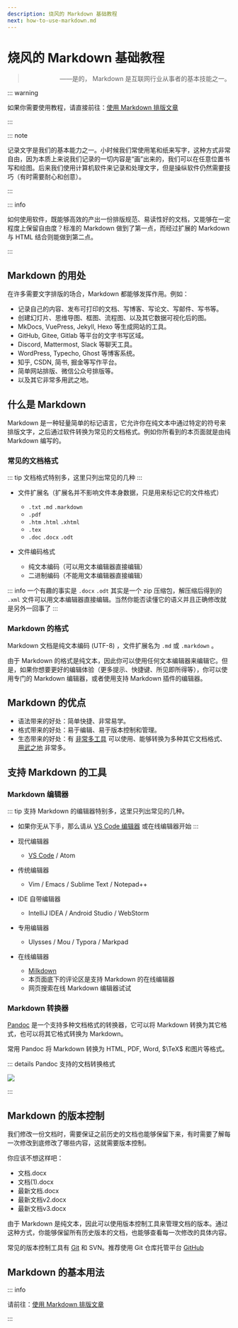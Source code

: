 ```yaml
---
description: 烧风的 Markdown 基础教程
next: how-to-use-markdown.md
---
```


# 烧风的 Markdown 基础教程

> <p style="text-align: right">——是的， Markdown 是互联网行业从事者的基本技能之一。</p>

::: warning

如果你需要使用教程，请直接前往：[使用 Markdown 排版文章](how-to-use-markdown.md)

:::

::: note

记录文字是我们的基本能力之一。小时候我们常使用笔和纸来写字，这种方式非常自由，因为本质上来说我们记录的一切内容是“画”出来的，我们可以在任意位置书写和绘图。后来我们使用计算机软件来记录和处理文字，但是操纵软件仍然需要技巧（有时需要耐心和创意）。

:::

::: info

如何使用软件，既能够高效的产出一份排版规范、易读性好的文档，又能够在一定程度上保留自由度？标准的 Markdown 做到了第一点，而经过扩展的 Markdown 与 HTML 结合则能做到第二点。

:::


## Markdown 的用处

在许多需要文字排版的场合，Markdown 都能够发挥作用。例如：


- 记录自己的内容、发布可打印的文档、写博客、写论文、写邮件、写书等。
- 创建幻灯片、思维导图、框图、流程图、以及其它数据可视化后的图。
- MkDocs, VuePress, Jekyll, Hexo 等生成网站的工具。
- GitHub, Gitee, Gitlab 等平台的文字书写区域。
- Discord, Mattermost, Slack 等聊天工具。
- WordPress, Typecho, Ghost 等博客系统。
- 知乎, CSDN, 简书, 掘金等写作平台。
- 简单网站排版、微信公众号排版等。
- 以及其它非常多用武之地。


## 什么是 Markdown

Markdown 是一种轻量简单的标记语言，它允许你在纯文本中通过特定的符号来排版文字，之后通过软件转换为常见的文档格式。例如你所看到的本页面就是由纯 Markdown 编写的。

### 常见的文档格式

::: tip
文档格式特别多，这里只列出常见的几种
:::

- 文件扩展名（扩展名并不影响文件本身数据，只是用来标记它的文件格式）
  - `.txt` `.md` `.markdown`
  - `.pdf`
  - `.htm` `.html` `.xhtml`
  - `.tex`
  - `.doc` `.docx` `.odt`

- 文件编码格式
    - 纯文本编码（可以用文本编辑器直接编辑）
    - 二进制编码（不能用文本编辑器直接编辑）

::: info
一个有趣的事实是 `.docx` `.odt` 其实是一个 zip 压缩包，解压缩后得到的 `.xml` 文件可以用文本编辑器直接编辑。当然你能否读懂它的语义并且正确修改就是另外一回事了
:::

### Markdown 的格式
Markdown 文档是纯文本编码 (UTF-8) ，文件扩展名为 `.md` 或 `.markdown` 。

由于 Markdown 的格式是纯文本，因此你可以使用任何文本编辑器来编辑它。但是，如果你想要更好的编辑体验（更多提示、快捷键、所见即所得等），你可以使用专门的 Markdown 编辑器，或者使用支持 Markdown 插件的编辑器。

## Markdown 的优点

- 语法带来的好处：简单快捷、非常易学。
- 格式带来的好处：易于编辑、易于版本控制和管理。
- 生态带来的好处：有 [非常多工具](#支持-markdown-的工具) 可以使用、能够转换为多种其它文档格式、 [用武之地](#markdown-的用处) 非常多。

## 支持 Markdown 的工具

### Markdown 编辑器

::: tip
支持 Markdown 的编辑器特别多，这里只列出常见的几种。

- 如果你无从下手，那么请从 [VS Code 编辑器](https://code.visualstudio.com/) 或在线编辑器开始
:::

- 现代编辑器
    - [VS Code](https://code.visualstudio.com/) / Atom
- 传统编辑器
    - Vim / Emacs / Sublime Text / Notepad++
- IDE 自带编辑器
    - IntelliJ IDEA / Android Studio / WebStorm
- 专用编辑器
    - Ulysses / Mou / Typora / Markpad
- 在线编辑器
    - [Milkdown](https://milkdown.dev/online-demo)
    - 本页面底下的评论区是支持 Markdown 的在线编辑器
    - 网页搜索在线 Markdown 编辑器试试

### Markdown 转换器

[Pandoc](https://pandoc.org/) 是一个支持多种文档格式的转换器，它可以将 Markdown 转换为其它格式，也可以将其它格式转换为 Markdown。

常用 Pandoc 将 Markdown 转换为 HTML, PDF, Word, $\TeX$ 和图片等格式。

::: details Pandoc 支持的文档转换格式

![](https://pandoc.org/diagram.svg)

:::

## Markdown 的版本控制

我们修改一份文档时，需要保证之前历史的文档也能够保留下来，有时需要了解每一次修改到底修改了哪些内容，这就需要版本控制。

你应该不想这样吧：
- 文档.docx
- 文档(1).docx
- 最新文档.docx
- 最新文档v2.docx
- 最新文档v3.docx

由于 Markdown 是纯文本，因此可以使用版本控制工具来管理文档的版本。通过这种方式，你能够保留所有历史版本的文档，也能够查看每一次修改的具体内容。

常见的版本控制工具有 [Git](https://git-scm.com/) 和 SVN。推荐使用 Git 仓库托管平台 [GitHub](https://github.com/)

## Markdown 的基本用法

::: info

请前往：[使用 Markdown 排版文章](how-to-use-markdown.md)

:::